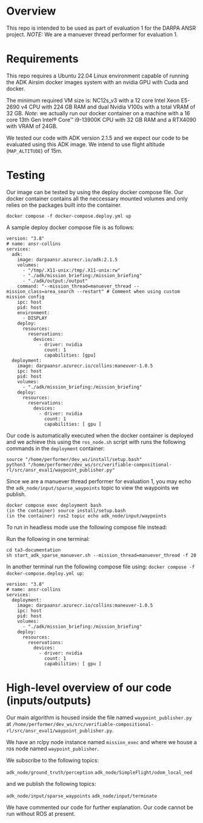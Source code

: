 # Overview
This repo is intended to be used as part of evaluation 1 for the DARPA ANSR project. *NOTE:* We are a manuever thread performer for evaluation 1.


# Requirements
This repo requires a Ubuntu 22.04 Linux environment capable of running the ADK Airsim docker images system with an nvidia GPU with Cuda and docker.

The minimum required VM size is: NC12s_v3 with a 12 core Intel Xeon E5-2690 v4 CPU with 224 GB RAM and dual Nvidia V100s with a total VRAM of 32 GB. *Note*:  we actually run our docker container on a machine with a 16 core 13th Gen Intel® Core™ i9-13900K CPU with 32 GB RAM and a RTX4090 with VRAM of 24GB.

We tested our code with ADK version 2.1.5 and we expect our code to be evaluated using this ADK image. We intend to use flight altitude (`MAP_ALTITUDE`) of 15m.

# Testing

Our image can be tested by using the deploy docker compose file. Our docker container contains all the neccessary mounted volumes and only relies on 
the packages built into the container.

  ```
  docker compose -f docker-compose.deploy.yml up
  ```
  
A sample deploy docker compose file is as follows:

  ```
  version: "3.8"
  # name: ansr-collins
  services:
    adk:
      image: darpaansr.azurecr.io/adk:2.1.5
      volumes:
        - "/tmp/.X11-unix:/tmp/.X11-unix:rw"
        - "./adk/mission_briefing:/mission_briefing"
        - "./adk/output:/output"
      command: "--mission_thread=manuever_thread --mission_class=area_search --restart" # Comment when using custom mission config
      ipc: host
      pid: host
      environment:
        - DISPLAY
      deploy:
        resources:
          reservations:
            devices:
              - driver: nvidia
                count: 1
                capabilities: [gpu]
    deployment:
      image: darpaansr.azurecr.io/collins:maneuver-1.0.5
      ipc: host
      pid: host
      volumes:
        - "./adk/mission_briefing:/mission_briefing"
      deploy:
        resources:
          reservations:
            devices:
              - driver: nvidia
                count: 1
                capabilities: [ gpu ]
  ```

Our code is automatically executed when the docker container is deployed and we achieve this using the `ros_node.sh` script with runs the following commands in the `deployment` container:

  ```
  source "/home/performer/dev_ws/install/setup.bash"
  python3 "/home/performer/dev_ws/src/verifiable-compositional-rl/src/ansr_eval1/waypoint_publisher.py"
  ```

Since we are a manuever thread performer for evaluation 1, you may echo the `adk_node/input/sparse_waypoints` topic to view the waypoints we publish.
    
  ```
  docker compose exec deployment bash
  (in the container) source install/setup.bash
  (in the container) ros2 topic echo adk_node/input/waypoints
  ```

To run in headless mode use the following compose file instead:

Run the following in one terminal:

 ```
 cd ta3-documentation
 sh start_adk_sparse_manuever.sh --mission_thread=manuever_thread -f 20
 ```

In another terminal run the following compose file using: `docker compose -f docker-compose.deploy.yml up`:

  ```
  version: "3.8"
  # name: ansr-collins
  services:
    deployment:
      image: darpaansr.azurecr.io/collins:maneuver-1.0.5
      ipc: host
      pid: host
      volumes:
        - "./adk/mission_briefing:/mission_briefing"
      deploy:
        resources:
          reservations:
            devices:
              - driver: nvidia
                count: 1
                capabilities: [ gpu ]
  ```

# High-level overview of our code (inputs/outputs)

Our main algorithm is housed inside the file named `waypoint_publisher.py` at `/home/performer/dev_ws/src/verifiable-compositional-rl/src/ansr_eval1/waypoint_publisher.py`.

We have an rclpy node instance named `mission_exec` and where we house a ros node named `waypoint_publisher`.

We subscribe to the following topics:

`adk_node/ground_truth/perception`
`adk_node/SimpleFlight/odom_local_ned`

and we publish the following topics:

`adk_node/input/sparse_waypoints`
`adk_node/input/terminate`

We have commented our code for further explanation. Our code cannot be run without ROS at present.